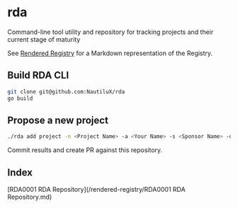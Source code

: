 # rda

Command-line tool utility and repository for tracking projects and their current stage of maturity

See [Rendered Registry](/rendered-registry) for a Markdown representation of the Registry.

## Build RDA CLI

```bash
git clone git@github.com:NautiluX/rda
go build
```

## Propose a new project

```bash
./rda add project -n <Project Name> -a <Your Name> -s <Sponsor Name> -d <Description> -r <Reference/Repository>
```

Commit results and create PR against this repository.

## Index

[RDA0001 RDA Repository](/rendered-registry/RDA0001 RDA Repository.md)


